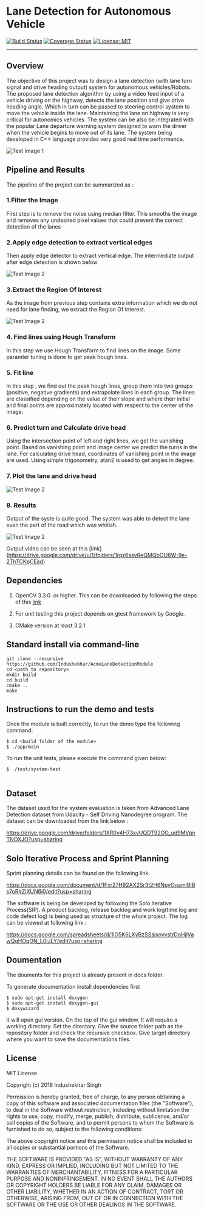 # Lane Detection for Autonomous Vehicle
[![Build Status](https://travis-ci.org/Indushekhar/AcmeLaneDetectionModule.svg?branch=master)](https://travis-ci.org/Indushekhar/AcmeLaneDetectionModule)
[![Coverage Status](https://coveralls.io/repos/github/Indushekhar/AcmeLaneDetectionModule/badge.svg?branch=master)](https://coveralls.io/github/Indushekhar/AcmeLaneDetectionModule?branch=master)
[![License: MIT](https://img.shields.io/badge/License-MIT-yellow.svg)](https://opensource.org/licenses/MIT)



---
## Overview
The objective of this project was to design a lane detection (with lane turn signal and
drive heading output) system for autonomous vehicles/Robots. The proposed lane
detection algorithm by using a video feed input of a vehicle driving on the highway, detects the lane position and give drive heading angle. Which in turn can be
passed to steering control system to move the vehicle inside the lane. Maintaining
the lane on highway is very critical for autonomics vehicles. The system can be also
be integrated with the popular Lane departure warning system designed to warn the
driver when the vehicle begins to move out of its lane. The system being developed
in C++ language provides very good real time performance.

 ![Test Image 1](https://github.com/Indushekhar/AcmeLaneDetectionModule/blob/master/images/ezgif.com-video-to-gif.gif) 

## Pipeline and Results 

The pipeline of the project can be summarized as :

### 1.Filter the Image

First step is to remove the noise using median filter. This smooths the image and removes any undesired pixel values that could prevent the correct detection of the lanes

### 2.Apply edge detection to extract vertical edges

Then apply edge detector to extract vertical edge. The intermediate output after edge detection is shown below

 ![Test Image 2](https://github.com/Indushekhar/AcmeLaneDetectionModule/blob/master/images/edge.png) 


### 3.Extract the Region Of Interest

As the image from previous step contains extra information which we do not need for lane finding, we extract the Region Of Interest.

![Test Image 2](https://github.com/Indushekhar/AcmeLaneDetectionModule/blob/master/images/roi.png) 



### 4. Find lines using Hough Transform

In this step we use Hough Transform to find lines on the image. Some paramter tuning is done to get peak hough lines.


### 5. Fit line
In this step , we find out the peak hough lines, group them into two groups (positive,
negative gradients) and extrapolate lines in each group. The lines are classified depending on the value of their slope and where their initial and final points are approximately located with respect to the center of the image.

### 6. Predict turn and Calculate drive head

Using the intersection point of left and right lines, we get the vanishing point. Based on vanishing point and image center we predict the turns in the lane. For calculating drive head, coordinates of vanishing point in the image are used. Using simple trigonometry, atan2 is used to get angles in degree.

### 7. Plot the lane and drive head

![Test Image 2](https://github.com/Indushekhar/AcmeLaneDetectionModule/blob/master/images/plot_normal.png) 

### 8. Results

Output of the syste is quite good. The system was able to detect the lane even the part of the road which was whitish.

![Test Image 2](https://github.com/Indushekhar/AcmeLaneDetectionModule/blob/master/images/plot.png) 


Output video can be seen at this [link] (https://drive.google.com/drive/u/1/folders/1rqz6ssvReQMQbOU6W-9e-2ThTCKpCEad)


## Dependencies
1. OpenCV 3.3.0. or higher. This can be downloaded by following the steps of this [link](https://www.learnopencv.com/install-opencv3-on-ubuntu/)

2. For unit testing this project depends on gtest framework by Google.

3. CMake version at least 3.2.1


## Standard install via command-line

```
git clone --recursive https://github.com/Indushekhar/AcmeLaneDetectionModule
cd <path to repository>
mkdir build
cd build
cmake ..
make
```
## Instructions to run the demo and tests

Once the module is built correctly, to run the demo type the following command:

```
$ cd <build folder of the module>
$ ./app/main

```

To run the unit tests, please execute the command given below:

```
$ ./test/system-test
 

```


## Dataset
The dataset used for the system evaluation is taken from Advanced Lane Detection dataset from Udacity - Self Driving Nanodegree
program. The dataset can be downloaded from the link below :


https://drive.google.com/drive/folders/1XR0v4H73xvUQDT92OO_ud9MVqnTNOXJO?usp=sharing

## Solo Iterative Process and Sprint Planning

Sprint planning details can be found on the following link.

https://docs.google.com/document/d/1Fxr27H92AX2Sr3t2H6NpyOqamlBIBs7oRIrZiXUN6i0/edit?usp=sharing


The software is being be developed by following the Solo Iterative Process(SIP). A product backlog, release backlog and 
work log(time log and code defect log) is being used as structure of the whole project. The log can be viewed at following link :

https://docs.google.com/spreadsheets/d/1IO5K6LXyBzSSsjxovvstrDoHjlVawQgHOqON_L0iJLY/edit?usp=sharing

## Doumentation

The douments for this project is already present in docs folder.

To generate documentation install dependencies first 

```
$ sudo apt-get install doxygen
$ sudo apt-get install doxygen-gui
$ doxywizard

```
It will open gui version. On the top of the gui window, It will require a working directory. Set the directory. Give the source folder path as the repository folder and check the recursive checkbox. Give target directory where you want to save the documentations files.


## License

MIT License

Copyright (c) 2018 Indushekhar Singh

Permission is hereby granted, free of charge, to any person obtaining a copy
of this software and associated documentation files (the "Software"), to deal
in the Software without restriction, including without limitation the rights
to use, copy, modify, merge, publish, distribute, sublicense, and/or sell
copies of the Software, and to permit persons to whom the Software is
furnished to do so, subject to the following conditions:

The above copyright notice and this permission notice shall be included in all
copies or substantial portions of the Software.

THE SOFTWARE IS PROVIDED "AS IS", WITHOUT WARRANTY OF ANY KIND, EXPRESS OR
IMPLIED, INCLUDING BUT NOT LIMITED TO THE WARRANTIES OF MERCHANTABILITY,
FITNESS FOR A PARTICULAR PURPOSE AND NONINFRINGEMENT. IN NO EVENT SHALL THE
AUTHORS OR COPYRIGHT HOLDERS BE LIABLE FOR ANY CLAIM, DAMAGES OR OTHER
LIABILITY, WHETHER IN AN ACTION OF CONTRACT, TORT OR OTHERWISE, ARISING FROM,
OUT OF OR IN CONNECTION WITH THE SOFTWARE OR THE USE OR OTHER DEALINGS IN THE
SOFTWARE.
